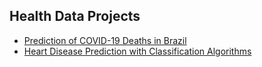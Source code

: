 ## Health Data Projects 

* [Prediction of COVID-19 Deaths in Brazil]( )
* [Heart Disease Prediction with Classification Algorithms]( )
